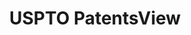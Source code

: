 ---
bigquery: https://console.cloud.google.com/bigquery?p=patents-public-data&d=patentsview&page=dataset
citation: Attribution should be given to PatentsView for use, distribution, or derivative
  works.
code: https://github.com/CSSIP-AIR/PatentsView-Code-Snippets/
contributors: USPTO
cost: None
description: 'PatentsView includes US patent data including raw data (summaries, applications,
  pregrant applications), disambugations of inventors and assignees, and inventor
  gender estimates.  Also foreign priority data, # of figures and sheets, and government
  interest statements.'
documentation: https://patentsview.org/query/builder-faqs
last_edit: Mon, 04 Apr 2022 19:02:57 GMT
location: https://patentsview.org/
maintained_by: USPTO
record_creation_timestamp: 12/2/2020 17:20:46
schema_fields: '[''subsection_id'', ''status'', ''classification_data_source'', ''disamb_assignee_id_20200331'',
  ''ipc_version_indicator'', ''attribution_status'', ''subclass'', ''classification_level'',
  ''action_date'', ''f102_date'', ''country_transformed'', ''disamb_inventor_id_20190312'',
  ''text'', ''section_id'', ''disamb_inventor_id_20171003'', ''lawyer_id'', ''subcategory_id'',
  ''field_title'', ''withdrawn'', ''city'', ''category_id'', ''level_two'', ''citation_id'',
  ''latin_name'', ''male_flag'', ''group_id'', ''dependent'', ''application_id'',
  ''num_figures'', ''relkind'', ''state_fips'', ''disamb_assignee_id_20200630'', ''field_id'',
  ''group'', ''level_three'', ''filename'', ''latlong'', ''mainclass_id'', ''organization'',
  ''disamb_inventor_id_20200331'', ''disamb_assignee_id_20181127'', ''subclass_id'',
  ''disamb_inventor_id_20200630'', ''section'', ''term_disclaimer'', ''category'',
  ''uuid'', ''length'', ''rule_47'', ''lapse_of_patent'', ''publication_number'',
  ''rawassignee_id'', ''series_code'', ''rawlocation_id'', ''classification_value'',
  ''disamb_inventor_id_20170307'', ''f371_date'', ''disamb_inventor_id_20181127'',
  ''name_last'', ''title'', ''assignee_id'', ''latitude'', ''fname'', ''gi_statement'',
  ''disamb_inventor_id_20171226'', ''rel_id'', ''subgroup_id'', ''id'', ''type'',
  ''disamb_inventor_id_20200929'', ''ipc_class'', ''contract_award_number'', ''abstract'',
  ''kind'', ''level_one'', ''disamb_assignee_id_20191231'', ''name_first'', ''term_extension'',
  ''county_fips'', ''sequence'', ''symbol_position'', ''deceased'', ''patent_id'',
  ''_371_date'', ''disamb_inventor_id_20201229'', ''county'', ''main_group'', ''location_id'',
  ''disclaimer_date'', ''lname'', ''variety'', ''state'', ''role'', ''name'', ''reldocno'',
  ''_102_date'', ''country'', ''disamb_assignee_id_20200929'', ''disamb_assignee_id_20190820'',
  ''sector_title'', ''doc_type'', ''inventor_id'', ''subgroup'', ''classification_status'',
  ''disamb_inventor_id_20180528'', ''exemplary'', ''organization_id'', ''num_claims'',
  ''designation'', ''disamb_assignee_id_20191008'', ''disamb_inventor_id_20190820'',
  ''disamb_assignee_id_20190312'', ''date'', ''disamb_inventor_id_20191008'', ''num_sheets'',
  ''term_grant'', ''male'', ''disamb_inventor_id_20191231'', ''disamb_inventor_id_20170808'',
  ''rawinventor_id'', ''longitude'', ''doctype'', ''num'', ''applicant_type'', ''number'']'
shortname: patentsview
tags:
- disambiguation
- United States
- gender
terms_of_use: Creative Commons Attribution 4.0 International License.
timeframe: 1963-1999
title: USPTO PatentsView
uuid: cf1780b1-e265-4e49-8d1d-83b9cfe0fd9a
---